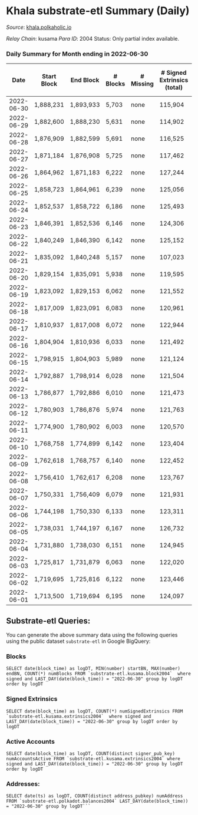 # Khala substrate-etl Summary (Daily)

_Source_: [khala.polkaholic.io](https://khala.polkaholic.io)

*Relay Chain*: kusama
*Para ID*: 2004
Status: Only partial index available.


### Daily Summary for Month ending in 2022-06-30


| Date | Start Block | End Block | # Blocks | # Missing | # Signed Extrinsics (total) | # Active Accounts | # Addresses with Balances | # Events | # Transfers | # XCM Transfers In | # XCM Transfers Out |
| ---- | ----------- | --------- | -------- | --------- | --------------------------- | ----------------- | ------------------------- | -------- | ----------- | ------------------ | ------------------- |
| 2022-06-30 | 1,888,231 | 1,893,933 | 5,703 | none | 115,904 | 2,179 | 16,813 | 1,294,754 | 2,146 ($232,229) | 4 ($189.08) | 9 ($1,663.96) |
| 2022-06-29 | 1,882,600 | 1,888,230 | 5,631 | none | 114,902 | 2,192 | 16,801 | 1,284,019 | 2,010 ($111,400) | 8 ($415.51) | 6 ($238.11) |
| 2022-06-28 | 1,876,909 | 1,882,599 | 5,691 | none | 116,525 | 2,167 | 16,783 | 1,301,745 | 1,983 ($121,877) | 9 ($882.21) | 6 ($1,429.44) |
| 2022-06-27 | 1,871,184 | 1,876,908 | 5,725 | none | 117,462 | 2,191 | 16,764 | 1,313,402 | 2,139 ($160,600) | 5 ($578.76) | 6 ($1,406.77) |
| 2022-06-26 | 1,864,962 | 1,871,183 | 6,222 | none | 127,244 | 2,183 | 16,748 | 1,423,888 | 2,341 ($139,823) | 14 ($315.93) | 5 ($252.63) |
| 2022-06-25 | 1,858,723 | 1,864,961 | 6,239 | none | 125,056 | 2,269 | 16,709 | 1,406,506 | 1,981 ($260,531) | 16 ($3,472.30) | 13 ($586.47) |
| 2022-06-24 | 1,852,537 | 1,858,722 | 6,186 | none | 125,493 | 2,321 | 16,678 | 1,373,173 | 1,898 ($248,902) | 22 ($459.50) | 9 ($280.41) |
| 2022-06-23 | 1,846,391 | 1,852,536 | 6,146 | none | 124,306 | 2,314 | 16,645 | 1,278,083 | 2,208 ($160,614) | 27 ($1,297.00) | 5 ($653.30) |
| 2022-06-22 | 1,840,249 | 1,846,390 | 6,142 | none | 125,152 | 2,534 | 16,597 | 1,275,396 | 2,268 ($186,522) | 43 ($675.05) | 8 ($1,422.15) |
| 2022-06-21 | 1,835,092 | 1,840,248 | 5,157 | none | 107,023 | 2,568 | 16,435 | 1,090,648 | 2,349 ($239,437) | 46 ($992.57) | 5 ($206.84) |
| 2022-06-20 | 1,829,154 | 1,835,091 | 5,938 | none | 119,595 | 2,298 | 16,281 | 1,224,645 | 2,249 ($168,785) | 4 ($83.71) | 4 ($271.52) |
| 2022-06-19 | 1,823,092 | 1,829,153 | 6,062 | none | 121,552 | 2,214 | 16,275 | 1,248,091 | 2,288 ($167,983) | 4 ($1,728.46) | 3 ($253.82) |
| 2022-06-18 | 1,817,009 | 1,823,091 | 6,083 | none | 120,961 | 2,152 | 16,267 | 1,244,608 | 1,855 ($79,422.71) | 1 ($5.00) | 11 ($1,189.31) |
| 2022-06-17 | 1,810,937 | 1,817,008 | 6,072 | none | 122,944 | 2,305 | 16,263 | 1,259,076 | 2,339 ($141,962) | 9 ($1,906.27) | 4 ($234.80) |
| 2022-06-16 | 1,804,904 | 1,810,936 | 6,033 | none | 121,492 | 2,309 | 16,221 | 1,246,481 | 2,273 ($268,675) | 3 ($256.76) | 6 ($281.84) |
| 2022-06-15 | 1,798,915 | 1,804,903 | 5,989 | none | 121,124 | 2,285 | 16,254 | 1,244,796 | 2,526 ($184,427) | 7 ($2,456.41) | 6 ($1,755.05) |
| 2022-06-14 | 1,792,887 | 1,798,914 | 6,028 | none | 121,504 | 2,267 | 16,229 | 1,247,928 | 2,482 ($167,058) | 9 ($230.27) | 14 ($259.38) |
| 2022-06-13 | 1,786,877 | 1,792,886 | 6,010 | none | 121,473 | 2,315 | 16,204 | 1,246,789 | 2,809 ($274,226) | 10 ($6,141.28) | 9 ($3,770.42) |
| 2022-06-12 | 1,780,903 | 1,786,876 | 5,974 | none | 121,763 | 2,387 | 16,146 | 1,247,768 | 2,747 ($87,916.02) | 8 ($1,664.75) | 11 ($3,647.09) |
| 2022-06-11 | 1,774,900 | 1,780,902 | 6,003 | none | 120,570 | 2,208 | 16,133 | 1,266,480 | 2,243 ($215,208) | 6 ($2,254.90) | 9 ($1,935.87) |
| 2022-06-10 | 1,768,758 | 1,774,899 | 6,142 | none | 123,404 | 2,278 | 16,128 | 1,295,141 | 2,356 ($285,227) | 2 ($502.36) | 10 ($1,414.66) |
| 2022-06-09 | 1,762,618 | 1,768,757 | 6,140 | none | 122,452 | 2,216 | 16,112 | 1,283,915 | 1,860 ($159,845) | 8 ($1,293.14) | 9 ($676.37) |
| 2022-06-08 | 1,756,410 | 1,762,617 | 6,208 | none | 123,767 | 2,304 | 16,091 | 1,297,938 | 2,174 ($241,696) | 12 ($897.40) | 11 ($797.00) |
| 2022-06-07 | 1,750,331 | 1,756,409 | 6,079 | none | 121,931 | 2,267 | 16,063 | 1,271,813 | 2,243 ($279,452) | 20 ($1,939.83) | 11 ($329.29) |
| 2022-06-06 | 1,744,198 | 1,750,330 | 6,133 | none | 123,311 | 2,290 | 16,031 | 1,290,715 | 2,332 ($212,392) | 8 ($207.51) | 8 ($7,573.49) |
| 2022-06-05 | 1,738,031 | 1,744,197 | 6,167 | none | 126,732 | 2,303 | 16,013 | 1,317,900 | 2,004 ($142,417) | 5 ($232.05) | 8 ($254.51) |
| 2022-06-04 | 1,731,880 | 1,738,030 | 6,151 | none | 124,945 | 2,228 | 16,008 | 1,301,072 | 1,659 ($124,907) | 2 ($82.61) | 9 ($349.13) |
| 2022-06-03 | 1,725,817 | 1,731,879 | 6,063 | none | 122,020 | 2,232 | 15,997 | 1,267,160 | 1,941 ($172,686) | 6 ($2,984.20) | 16 ($3,005.22) |
| 2022-06-02 | 1,719,695 | 1,725,816 | 6,122 | none | 123,446 | 2,311 | 15,971 | 1,284,877 | 2,120 ($305,724) | 12 ($1,644.96) | 17 ($1,691.81) |
| 2022-06-01 | 1,713,500 | 1,719,694 | 6,195 | none | 124,097 | 2,271 | 15,938 | 1,294,337 | 2,079 ($111,775) | 7 ($67.58) | 17 ($779.93) |

## Substrate-etl Queries:
You can generate the above summary data using the following queries using the public dataset `substrate-etl` in Google BigQuery:


### Blocks
```
SELECT date(block_time) as logDT, MIN(number) startBN, MAX(number) endBN, COUNT(*) numBlocks FROM `substrate-etl.kusama.block2004`  where signed and LAST_DAY(date(block_time)) = "2022-06-30" group by logDT order by logDT
```


### Signed Extrinsics
```
SELECT date(block_time) as logDT, COUNT(*) numSignedExtrinsics FROM `substrate-etl.kusama.extrinsics2004`  where signed and LAST_DAY(date(block_time)) = "2022-06-30" group by logDT order by logDT
```


### Active Accounts
```
SELECT date(block_time) as logDT, COUNT(distinct signer_pub_key) numAccountsActive FROM `substrate-etl.kusama.extrinsics2004` where signed and LAST_DAY(date(block_time)) = "2022-06-30" group by logDT order by logDT
```


### Addresses:
```
SELECT date(ts) as logDT, COUNT(distinct address_pubkey) numAddress FROM `substrate-etl.polkadot.balances2004` LAST_DAY(date(block_time)) = "2022-06-30" group by logDT```

